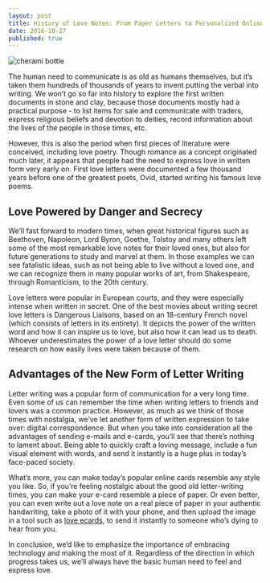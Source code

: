 ```yaml
---
layout: post
title: History of Love Notes: From Paper Letters to Personalized Online Cards
date: 2016-10-27
published: true
---
```


![cherami bottle](http://blog.cherami.cards/assets/img/cherami-history.png#center)

The human need to communicate is as old as humans themselves, but it’s taken them hundreds of thousands of years to invent putting the verbal into writing. We won’t go so far into history to explore the first written documents in stone and clay, because those documents mostly had a practical purpose - to list items for sale and communicate with traders, express religious beliefs and devotion to deities, record information about the lives of the people in those times, etc. 

However, this is also the period when first pieces of literature were conceived, including love poetry. Though romance as a concept originated much later, it appears that people had the need to express love in written form very early on. First love letters were documented a few thousand years before one of the greatest poets, Ovid, started writing his famous love poems. 

## Love Powered by Danger and Secrecy

We’ll fast forward to modern times, when great historical figures such as Beethoven, Napoleon, Lord Byron, Goethe, Tolstoy and many others left some of the most remarkable love notes for their loved ones, but also for future generations to study and marvel at them. In those examples we can see fatalistic ideas, such as not being able to live without a loved one, and we can recognize them in many popular works of art, from Shakespeare, through Romanticism, to the 20th century. 

Love letters were popular in European courts, and they were especially intense when written in secret. One of the best movies about writing secret love letters is Dangerous Liaisons, based on an 18-century French novel (which consists of letters in its entirety). It depicts the power of the written word and how it can inspire us to love, but also how it can lead us to death. Whoever underestimates the power of a love letter should do some research on how easily lives were taken because of them. 

## Advantages of the New Form of Letter Writing

Letter writing was a popular form of communication for a very long time. Even some of us can remember the time when writing letters to friends and lovers was a common practice. However, as much as we think of those times with nostalgia, we’ve let another form of written expression to take over: digital correspondence. But when you take into consideration all the advantages of sending e-mails and e-cards, you’ll see that there’s nothing to lament about. Being able to quickly craft a loving message, include a fun visual element with words, and send it instantly is a huge plus in today’s face-paced society. 

What’s more, you can make today’s popular online cards resemble any style you like. So, if you’re feeling nostalgic about the good old letter-writing times, you can make your e-card resemble a piece of paper. Or even better, you can even write out a love note on a real piece of paper in your authentic handwriting, take a photo of it with your phone, and then upload the image in a tool such as [love ecards](https://cherami.cards/love), to send it instantly to someone who’s dying to hear from you. 

In conclusion, we’d like to emphasize the importance of embracing technology and making the most of it. Regardless of the direction in which progress takes us, we’ll always have the basic human need to feel and express love. 
